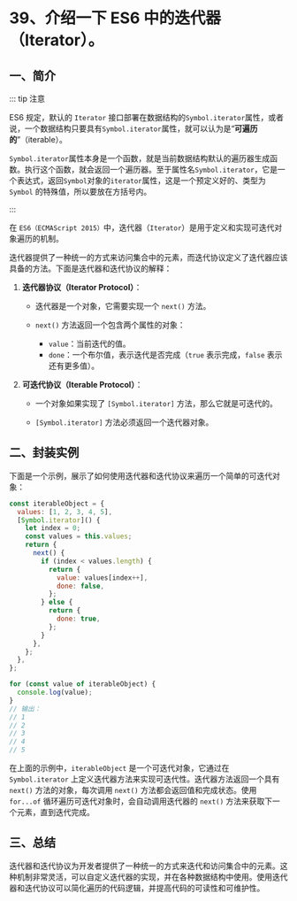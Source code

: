 # 39、介绍一下 ES6 中的迭代器（Iterator）。

## 一、简介

::: tip 注意

ES6 规定，默认的 `Iterator` 接口部署在数据结构的`Symbol.iterator`属性，或者说，一个数据结构只要具有`Symbol.iterator`属性，就可以认为是“**可遍历的**”（iterable）。

`Symbol.iterator`属性本身是一个函数，就是当前数据结构默认的遍历器生成函数。执行这个函数，就会返回一个遍历器。至于属性名`Symbol.iterator`，它是一个表达式，返回`Symbol`对象的`iterator`属性，这是一个预定义好的、类型为 `Symbol` 的特殊值，所以要放在方括号内。

:::

在 `ES6（ECMAScript 2015）`中，迭代器（`Iterator`）是用于定义和实现可迭代对象遍历的机制。

迭代器提供了一种统一的方式来访问集合中的元素，而迭代协议定义了迭代器应该具备的方法。下面是迭代器和迭代协议的解释：

1. **迭代器协议（Iterator Protocol）**：

   - 迭代器是一个对象，它需要实现一个 `next()` 方法。

   - `next()` 方法返回一个包含两个属性的对象：
     - `value`：当前迭代的值。
     - `done`：一个布尔值，表示迭代是否完成（`true` 表示完成，`false` 表示还有更多值）。

2. **可迭代协议（Iterable Protocol）**：

   - 一个对象如果实现了 `[Symbol.iterator]` 方法，那么它就是可迭代的。

   - `[Symbol.iterator]` 方法必须返回一个迭代器对象。

## 二、封装实例

下面是一个示例，展示了如何使用迭代器和迭代协议来遍历一个简单的可迭代对象：

```javascript
const iterableObject = {
  values: [1, 2, 3, 4, 5],
  [Symbol.iterator]() {
    let index = 0;
    const values = this.values;
    return {
      next() {
        if (index < values.length) {
          return {
            value: values[index++],
            done: false,
          };
        } else {
          return {
            done: true,
          };
        }
      },
    };
  },
};

for (const value of iterableObject) {
  console.log(value);
}
// 输出：
// 1
// 2
// 3
// 4
// 5
```

在上面的示例中，`iterableObject` 是一个可迭代对象，它通过在 `Symbol.iterator` 上定义迭代器方法来实现可迭代性。迭代器方法返回一个具有 `next()` 方法的对象，每次调用 `next()` 方法都会返回值和完成状态。使用 `for...of` 循环遍历可迭代对象时，会自动调用迭代器的 `next()` 方法来获取下一个元素，直到迭代完成。

## 三、总结

迭代器和迭代协议为开发者提供了一种统一的方式来迭代和访问集合中的元素。这种机制非常灵活，可以自定义迭代器的实现，并在各种数据结构中使用。使用迭代器和迭代协议可以简化遍历的代码逻辑，并提高代码的可读性和可维护性。
